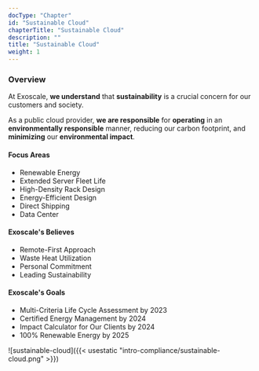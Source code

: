 ```yaml
---
docType: "Chapter"
id: "Sustainable Cloud"
chapterTitle: "Sustainable Cloud"
description: ""
title: "Sustainable Cloud"
weight: 1
---
```


### Overview

At Exoscale, **we understand** that **sustainability** is a crucial concern for our customers and society.

As a public cloud provider, **we are responsible** for **operating** in an **environmentally responsible** manner, reducing our carbon footprint, and **minimizing** our **environmental impact**.

#### Focus Areas

- Renewable Energy
- Extended Server Fleet Life
- High-Density Rack Design
- Energy-Efficient Design
- Direct Shipping
- Data Center

#### Exoscale's Believes

- Remote-First Approach
- Waste Heat Utilization
- Personal Commitment
- Leading Sustainability

#### Exoscale's Goals

- Multi-Criteria Life Cycle Assessment by 2023
- Certified Energy Management by 2024
- Impact Calculator for Our Clients by 2024
- 100% Renewable Energy by 2025

![sustainable-cloud]({{< usestatic "intro-compliance/sustainable-cloud.png" >}})


